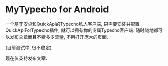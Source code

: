 # MyTypecho for Android

一个基于安卓和QuickApi的Typecho私人客户端, 只需要安装并配置QuickApiForTypecho插件, 就可以拥有你的专属Typecho客户端. 随时随地都可以发布文章而且不费多少流量, 不用打开庞大的页面.

(目前测试中, 很不稳定)

现在仅支持发布文章.
